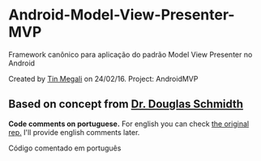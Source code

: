 # Android-Model-View-Presenter-MVP
Framework canônico para aplicação do padrão Model View Presenter no Android

 Created by <a href="http://www.tinmegali.com">Tin Megali</a> on 24/02/16.
 Project: AndroidMVP
 
 Based on concept from <a href="https://github.com/douglascraigschmidt/POSA-15/tree/master/ex/AcronymExpander/src/vandy/mooc">
 Dr. Douglas Schmidth</a> 
 ---------------------------------------------------
 
 <strong>Code comments on portuguese.</strong> For english you can check <a href="https://github.com/douglascraigschmidt/POSA-15/tree/master/ex/AcronymExpander/src/vandy/mooc">
 the original rep.</a> I'll provide english comments later.
 
 Código comentado em português
